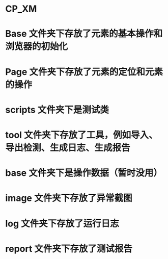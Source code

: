 # CP_XM
# Base 文件夹下存放了元素的基本操作和浏览器的初始化

# Page 文件夹下存放了元素的定位和元素的操作

# scripts 文件夹下是测试类

# tool 文件夹下存放了工具，例如导入、导出检测、生成日志、生成报告

# base 文件夹下是操作数据（暂时没用）

# image 文件夹下存放了异常截图

# log 文件夹下存放了运行日志

# report 文件夹下存放了测试报告
